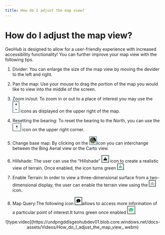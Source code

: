 ```yaml
---
title: How do I adjust the map view?
---
```


# How do I adjust the map view?

GeoHub is designed to allow for a user-friendly experience with increased accessibility functionality! You can further improve your map view with the following tips.

1.  Divider: You can enlarge the size of the map view by moving the devider to the left and right.

2.  Pan the map: Use your mouse to drag the portion of the map you would like to view into the middle of the screen.

3.  Zoom in/out: To zoom in or out to a place of interest you may use the ![Map_Zoom_in_out.png](../assets/data/Map_Zoom_in_out.png) icons as displayed on the upper right of the map.

4.  Resetting the bearing: To reset the bearing to the North, you can use the ![Map_reset_bearing.png](../assets/data/Map_reset_bearing.png) icon on the upper right corner.

5.  Change base map: By clicking on the ![Map_Base_map.png](../assets/data/Map_Base_map.png)icon you can interchange between the Bing Aerial view or the Carto view.

6.  Hillshade: The user can use the “Hillshade” ![Map_Hillshade_1.png](../assets/data/Map_Hillshade_1.png) icon to create a realistic view of terrain. Once enabled, the icon turns green ![Map_Hillshade_2.png](../assets/data/Map_Hillshade_2.png).

7.  Enable Terrain: In order to view a three-dimensional surface from a two-dimensional display, the user can enable the terrain view using the ![Map_Terrain.png](../assets/data/Map_Terrain.png) icon.

8.  Map Query:The following icon ![Map_Information.png](../assets/data/Map_Information.png)allows to access more information of a particular point of interest.It turns green once enabled ![Map_Information.png](../assets/data/Map_Information1.png).

<center> ![type:video](https://undpngddlsgeohubdev01.blob.core.windows.net/docs-assets/Videos/How_do_I_adjust_the_map_view_.webm)</center>
